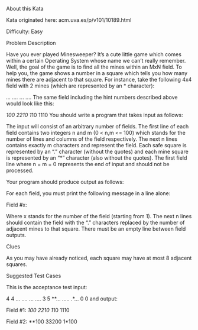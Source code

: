 About this Kata

Kata originated here: acm.uva.es/p/v101/10189.html

Difficulty: Easy

Problem Description

Have you ever played Minesweeper? It’s a cute little game which comes within a certain Operating System whose name we can’t really remember. Well, the goal of the game is to find all the mines within an MxN field. To help you, the game shows a number in a square which tells you how many mines there are adjacent to that square. For instance, take the following 4x4 field with 2 mines (which are represented by an * character):

*...
....
.*..
....
The same field including the hint numbers described above would look like this:

*100
2210
1*10
1110
You should write a program that takes input as follows:

The input will consist of an arbitrary number of fields. The first line of each field contains two integers n and m (0 < n,m <= 100) which stands for the number of lines and columns of the field respectively. The next n lines contains exactly m characters and represent the field. Each safe square is represented by an “.” character (without the quotes) and each mine square is represented by an “*” character (also without the quotes). The first field line where n = m = 0 represents the end of input and should not be processed.

Your program should produce output as follows:

For each field, you must print the following message in a line alone:

Field #x:

Where x stands for the number of the field (starting from 1). The next n lines should contain the field with the “.” characters replaced by the number of adjacent mines to that square. There must be an empty line between field outputs.

Clues

As you may have already noticed, each square may have at most 8 adjacent squares.

Suggested Test Cases

This is the acceptance test input:

4 4
*...
....
.*..
....
3 5
**...
.....
.*...
0 0
and output:

Field #1:
*100
2210
1*10
1110

Field #2:
**100
33200
1*100
